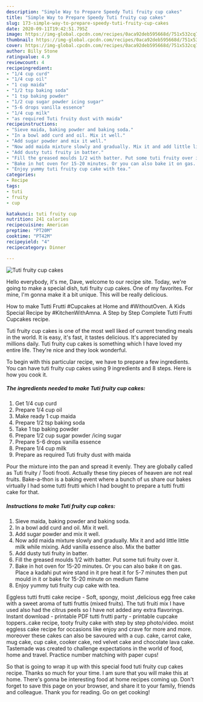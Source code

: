 ```yaml
---
description: "Simple Way to Prepare Speedy Tuti fruity cup cakes"
title: "Simple Way to Prepare Speedy Tuti fruity cup cakes"
slug: 173-simple-way-to-prepare-speedy-tuti-fruity-cup-cakes
date: 2020-09-11T19:42:51.795Z
image: https://img-global.cpcdn.com/recipes/0aca92deb595668d/751x532cq70/tuti-fruity-cup-cakes-recipe-main-photo.jpg
thumbnail: https://img-global.cpcdn.com/recipes/0aca92deb595668d/751x532cq70/tuti-fruity-cup-cakes-recipe-main-photo.jpg
cover: https://img-global.cpcdn.com/recipes/0aca92deb595668d/751x532cq70/tuti-fruity-cup-cakes-recipe-main-photo.jpg
author: Billy Stone
ratingvalue: 4.9
reviewcount: 4
recipeingredient:
- "1/4 cup curd"
- "1/4 cup oil"
- "1 cup maida"
- "1/2 tsp baking soda"
- "1 tsp baking powder"
- "1/2 cup sugar powder icing sugar"
- "5-6 drops vanilla essence"
- "1/4 cup milk"
- "as required Tuti fruity dust with maida"
recipeinstructions:
- "Sieve maida, baking powder and baking soda."
- "In a bowl add curd and oil. Mix it well."
- "Add sugar powder and mix it well."
- "Now add maida mixture slowly and gradually. Mix it and add little little milk while mixing. Add vanilla essence also. Mix the batter"
- "Add dusty tuti fruity in batter."
- "Fill the greased moulds 1/2 with batter. Put some tuti fruity over it."
- "Bake in hot oven for 15-20 minutes. Or you can also bake it on gas. Place a kadahi put wire stand in it pre heat it for 5-7 minutes then put mould in it or bake for 15-20 minute on medium flame"
- "Enjoy yummy tuti fruity cup cake with tea."
categories:
- Recipe
tags:
- tuti
- fruity
- cup

katakunci: tuti fruity cup 
nutrition: 241 calories
recipecuisine: American
preptime: "PT20M"
cooktime: "PT42M"
recipeyield: "4"
recipecategory: Dinner

---
```



![Tuti fruity cup cakes](https://img-global.cpcdn.com/recipes/0aca92deb595668d/751x532cq70/tuti-fruity-cup-cakes-recipe-main-photo.jpg)

Hello everybody, it's me, Dave, welcome to our recipe site. Today, we're going to make a special dish, tuti fruity cup cakes. One of my favorites. For mine, I'm gonna make it a bit unique. This will be really delicious.

How to make Tutti Frutti #Cupcakes at Home and #WithoutOven. A Kids Special Recipe by #KitchenWithAmna. A Step by Step Complete Tutti Frutti Cupcakes recipe.

Tuti fruity cup cakes is one of the most well liked of current trending meals in the world. It is easy, it's fast, it tastes delicious. It's appreciated by millions daily. Tuti fruity cup cakes is something which I have loved my entire life. They're nice and they look wonderful.


To begin with this particular recipe, we have to prepare a few ingredients. You can have tuti fruity cup cakes using 9 ingredients and 8 steps. Here is how you cook it.

<!--inarticleads1-->

##### The ingredients needed to make Tuti fruity cup cakes:

1. Get 1/4 cup curd
1. Prepare 1/4 cup oil
1. Make ready 1 cup maida
1. Prepare 1/2 tsp baking soda
1. Take 1 tsp baking powder
1. Prepare 1/2 cup sugar powder /icing sugar
1. Prepare 5-6 drops vanilla essence
1. Prepare 1/4 cup milk
1. Prepare as required Tuti fruity dust with maida


Pour the mixture into the pan and spread it evenly. They are globally called as Tuti fruity / Tooti frooti. Actually these tiny pieces of heaven are not real fruits. Bake-a-thon is a baking event where a bunch of us share our bakes virtually I had some tutti frutti which I had bought to prepare a tutti frutti cake for that. 

<!--inarticleads2-->

##### Instructions to make Tuti fruity cup cakes:

1. Sieve maida, baking powder and baking soda.
1. In a bowl add curd and oil. Mix it well.
1. Add sugar powder and mix it well.
1. Now add maida mixture slowly and gradually. Mix it and add little little milk while mixing. Add vanilla essence also. Mix the batter
1. Add dusty tuti fruity in batter.
1. Fill the greased moulds 1/2 with batter. Put some tuti fruity over it.
1. Bake in hot oven for 15-20 minutes. Or you can also bake it on gas. Place a kadahi put wire stand in it pre heat it for 5-7 minutes then put mould in it or bake for 15-20 minute on medium flame
1. Enjoy yummy tuti fruity cup cake with tea.


Eggless tutti frutti cake recipe - Soft, spongy, moist ,delicious egg free cake with a sweet aroma of tutti fruttis (mixed fruits). The tuti fruiti mix I have used also had the citrus peels so I have not added any extra flavorings. Instant download - printable PDF tutti frutti party - printable cupcake toppers..cake recipe, tooty fruity cake with step by step photo/video. moist eggless cake recipe for occasions like enjoy and crave for more and more. moreover these cakes can also be savoured with a cup. cake, carrot cake, mug cake, cup cake, cooker cake, red velvet cake and chocolate lava cake. Tastemade was created to challenge expectations in the world of food, home and travel. Practice number matching with paper cups! 

So that is going to wrap it up with this special food tuti fruity cup cakes recipe. Thanks so much for your time. I am sure that you will make this at home. There's gonna be interesting food at home recipes coming up. Don't forget to save this page on your browser, and share it to your family, friends and colleague. Thank you for reading. Go on get cooking!

